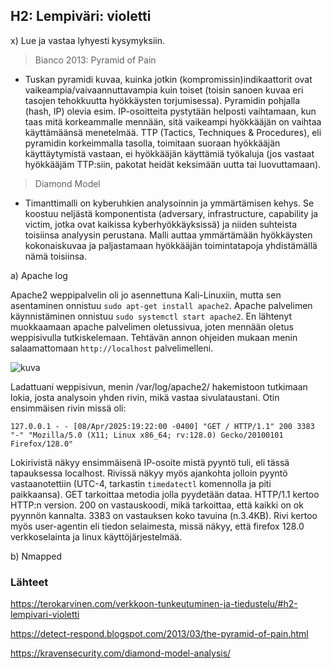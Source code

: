 ## H2: Lempiväri: violetti

x) Lue ja vastaa lyhyesti kysymyksiin.

> Bianco 2013: Pyramid of Pain
- Tuskan pyramidi kuvaa, kuinka jotkin (kompromissin)indikaattorit ovat vaikeampia/vaivaannuttavampia kuin toiset (toisin sanoen kuvaa eri tasojen tehokkuutta hyökkäysten torjumisessa). Pyramidin pohjalla (hash, IP) olevia esim. IP-osoitteita pystytään helposti vaihtamaan, kun taas mitä korkeammalle mennään, sitä vaikeampi hyökkääjän on vaihtaa käyttämäänsä menetelmää.
TTP (Tactics, Techniques & Procedures), eli pyramidin korkeimmalla tasolla, toimitaan suoraan hyökkääjän käyttäytymistä vastaan, ei hyökkääjän käyttämiä työkaluja (jos vastaat hyökkääjäm TTP:siin, pakotat heidät keksimään uutta tai luovuttamaan).

> Diamond Model
- Timanttimalli on kyberuhkien analysoinnin ja ymmärtämisen kehys. Se koostuu neljästä komponentista (adversary, infrastructure, capability ja victim, jotka ovat kaikissa kyberhyökkäyksissä) ja niiden suhteista toisiinsa analyysin perustana. 
Malli auttaa ymmärtämään hyökkäysten kokonaiskuvaa ja paljastamaan hyökkääjän toimintatapoja yhdistämällä nämä toisiinsa.

a) Apache log

Apache2 weppipalvelin oli jo asennettuna Kali-Linuxiin, mutta sen asentaminen onnistuu `sudo apt-get install apache2`. Apache palvelimen käynnistäminen onnistuu `sudo systemctl start apache2`. En lähtenyt muokkaamaan apache palvelimen oletussivua, joten mennään oletus weppisivulla tutkiskelemaan. Tehtävän annon ohjeiden mukaan menin salaamattomaan `http://localhost` palvelimelleni. 

![kuva](https://github.com/user-attachments/assets/1c403294-9bfa-4d96-b4b1-36daa26b0867)

Ladattuani weppisivun, menin /var/log/apache2/ hakemistoon tutkimaan lokia, josta analysoin yhden rivin, mikä vastaa sivulataustani. Otin ensimmäisen rivin missä oli:
```
127.0.0.1 - - [08/Apr/2025:19:22:00 -0400] "GET / HTTP/1.1" 200 3383 "-" "Mozilla/5.0 (X11; Linux x86_64; rv:128.0) Gecko/20100101 Firefox/128.0"
```
Lokirivistä näkyy ensimmäisenä IP-osoite mistä pyyntö tuli, eli tässä tapauksessa localhost. Rivissä näkyy myös ajankohta jolloin pyyntö vastaanotettiin (UTC-4, tarkastin `timedatectl` komennolla ja piti paikkaansa). GET tarkoittaa metodia jolla pyydetään dataa. HTTP/1.1 kertoo HTTP:n version. 200 on vastauskoodi, mikä tarkoittaa, että kaikki on ok pyynnön kannalta. 3383 on vastauksen koko tavuina (n.3.4KB). Rivi kertoo myös user-agentin eli tiedon selaimesta, missä näkyy, että firefox 128.0 verkkoselainta ja linux käyttöjärjestelmää. 

b) Nmapped










### Lähteet

https://terokarvinen.com/verkkoon-tunkeutuminen-ja-tiedustelu/#h2-lempivari-violetti

https://detect-respond.blogspot.com/2013/03/the-pyramid-of-pain.html

https://kravensecurity.com/diamond-model-analysis/
